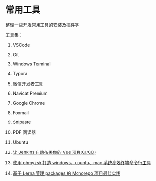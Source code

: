 # 常用工具

整理一些开发常用工具的安装及插件等

工具集：

1. VSCode
2. Git
3. Windows Terminal
4. Typora
5. 微信开发者工具
6. Navicat Premium
7. Google Chrome
8. Foxmail
9. Snipaste
10. PDF 阅读器
11. Ubuntu

12. [让 Jenkins 自动布署你的 Vue 项目(CI/CD)](https://mp.weixin.qq.com/s/149ReIxRCu7raYjLnVTuuQ)
13. [使用 ohmyzsh 打造 windows、ubuntu、mac 系统高效终端命令行工具](https://mp.weixin.qq.com/s/MHngeDABRV3z2HmN5DRrEw)
14. [基于 Lerna 管理 packages 的 Monorepo 项目最佳实践](https://mp.weixin.qq.com/s/m3nmiYH2rJr5_dygd4UcCg)
